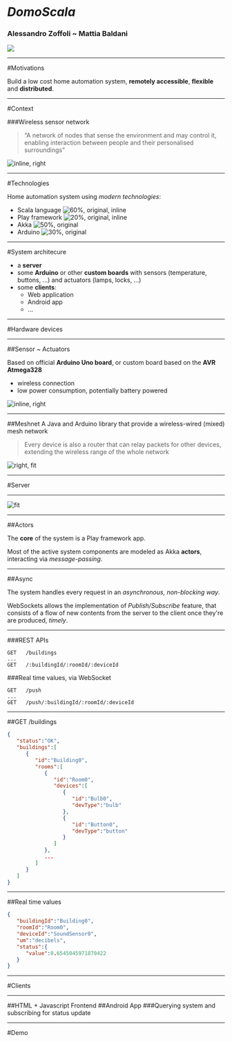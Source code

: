 # *__DomoScala__*

### Alessandro Zoffoli ~ Mattia Baldani

![](mesh.png)

---

#Motivations

Build a low cost home automation system, **remotely accessible**, **flexible** and **distributed**.

---

#Context

###Wireless sensor network

> “A network of nodes that sense the environment and may control it, enabling interaction between people and their personalised surroundings”

![inline, right](wsn.png)

---

#Technologies

Home automation system using *modern technologies*:
- Scala language ![60%, original, inline](scala.png)
- Play framework ![20%, original, inline](play.png)
- Akka ![50%, original](akka.png)
- Arduino ![30%, original](arduino.png)

---

#System architecure

* a **server**
* some **Arduino** or other **custom boards** with sensors (temperature, buttons, ...) and actuators (lamps, locks, ...)
* some **clients**:
  - Web application
  - Android app
  - ...

---

#Hardware devices

---

##Sensor ~ Actuators

Based on official **Arduino Uno board**, or custom board based on the **AVR Atmega328**
- wireless connection
- low power consumption, potentially battery powered

![inline, right](board.png)

---

##Meshnet
A Java and Arduino library that provide a wireless-wired (mixed) mesh network

> Every device is also a router that can relay packets for other devices, extending the wireless range of the whole network

![right, fit](meshnet_diagram.png)

---

#Server

---

![fit](whole-system.png)

---

##Actors

The **core** of the system is a Play framework app.

Most of the active system components are modeled as Akka **actors**, interacting via *message-passing*.


---

##Async

The system handles every request in an *asynchronous, non-blocking way*.

WebSockets allows the implementation of *Publish/Subscribe* feature, that consists of a flow of new contents from the server to the client once they're are produced, *timely*.

---

###REST APIs

```
GET   /buildings
...
GET   /:buildingId/:roomId/:deviceId
```

###Real time values, via WebSocket

```
GET   /push
...
GET   /push/:buildingId/:roomId/:deviceId
```

---

##GET   /buildings

```json
{
   "status":"OK",
   "buildings":[
      {
         "id":"Building0",
         "rooms":[
            {
               "id":"Room0",
               "devices":[
                  {
                     "id":"Bulb0",
                     "devType":"bulb"
                  },
                  {
                     "id":"Button0",
                     "devType":"button"
                  }
               ]
            },
            ...
         ]
      }
   ]
}
```

---

##Real time values

```json
{  
   "buildingId":"Building0",
   "roomId":"Room0",
   "deviceId":"SoundSensor0",
   "um":"decibels",
   "status":{  
      "value":0.6545045971870422
   }
}
```

---

#Clients

---

##HTML + Javascript Frontend
##Android App
###Querying system and subscribing for status update

---

#Demo
